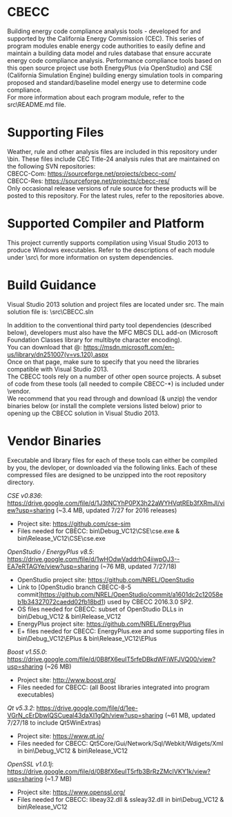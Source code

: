 # CBECC
Building energy code compliance analysis tools - developed for and supported by the California Energy Commission (CEC). This series of program modules enable energy code authorities to easily define and maintain a building data model and rules database that ensure accurate energy code compliance analysis. Performance compliance tools based on this open source project use both EnergyPlus (via OpenStudio) and CSE (California Simulation Engine) building energy simulation tools in comparing proposed and standard/baseline model energy use to determine code compliance.  
For more information about each program module, refer to the src\README.md file.  

# Supporting Files
Weather, rule and other analysis files are included in this repository under \bin. These files include CEC Title-24 analysis rules that are maintained on the following SVN repositories:  
CBECC-Com:  https://sourceforge.net/projects/cbecc-com/  
CBECC-Res:  https://sourceforge.net/projects/cbecc-res/  
Only occasional release versions of rule source for these products will be posted to this repository. For the latest rules, refer to the repositories above.

# Supported Compiler and Platform
This project currently supports compilation using Visual Studio 2013 to produce Windows executables.   Refer to the descriptions of each module under \src\ for more information on system dependencies.

# Build Guidance
Visual Studio 2013 solution and project files are located under src. The main solution file is: \src\CBECC.sln

In addition to the conventional third party tool dependencies (described below), developers must also have the MFC MBCS DLL add-on (Microsoft Foundation Classes library for multibyte character encoding).  
You can download that @:  https://msdn.microsoft.com/en-us/library/dn251007(v=vs.120).aspx  
Once on that page, make sure to specify that you need the libraries compatible with Visual Studio 2013.  
The CBECC tools rely on a number of other open source projects. A subset of code from these tools (all needed to compile CBECC-*) is included under \vendor.  
We recommend that you read through and download (& unzip) the vendor binaries below (or install the complete versions listed below) prior to opening up the CBECC solution in Visual Studio 2013.

# Vendor Binaries
Executable and library files for each of these tools can either be compiled by you, the devloper, or downloaded via the following links. Each of these compressed files are designed to be unzipped into the root repository directory.

*CSE v0.836*:  https://drive.google.com/file/d/1J3tNCYhP0PX3h22aWYHVqtREb3fXRmJl/view?usp=sharing (~3.4 MB, updated 7/27 for 2016 releases)  
- Project site:  https://github.com/cse-sim  
- Files needed for CBECC:  bin\Debug_VC12\CSE\cse.exe & bin\Release_VC12\CSE\cse.exe

*OpenStudio / EnergyPlus v8.5*:  https://drive.google.com/file/d/1wHOdwVaddrhO4iiwpOJ3--EA7eRTAGYe/view?usp=sharing (~76 MB, updated 7/27/18)  
- OpenStudio project site:  https://github.com/NREL/OpenStudio  
- Link to [OpenStudio branch CBECC-8-5 commit]https://github.com/NREL/OpenStudio/commit/a1601dc2c12058eb1b34327072caedd02fb18bd1) used by CBECC 2016.3.0 SP2.  
- OS files needed for CBECC:  subset of OpenStudio DLLs in bin\Debug_VC12 & bin\Release_VC12  
- EnergyPlus project site:  https://github.com/NREL/EnergyPlus  
- E+ files needed for CBECC:  EnergyPlus.exe and some supporting files in bin\Debug_VC12\EPlus & bin\Release_VC12\EPlus

*Boost v1.55.0*:  https://drive.google.com/file/d/0B8fX6euIT5rfeDBkdWFiWFJVQ00/view?usp=sharing (~26 MB)  
- Project site:  http://www.boost.org/
- Files needed for CBECC:  (all Boost libraries integrated into program executables)

*Qt v5.3.2*:  https://drive.google.com/file/d/1ee-VGrN_cErDbwlQSCueal43daXI1gQh/view?usp=sharing (~61 MB, updated 7/27/18 to include Qt5WinExtras)  
- Project site:  https://www.qt.io/  
- Files needed for CBECC:  Qt5Core/Gui/Network/Sql/Webkit/Wdigets/Xml in bin\Debug_VC12 & bin\Release_VC12  

*OpenSSL v1.0.1j*:  https://drive.google.com/file/d/0B8fX6euIT5rfb3BrRzZMclVKY1k/view?usp=sharing (~1.7 MB)  
- Project site:  https://www.openssl.org/  
- Files needed for CBECC:  libeay32.dll & ssleay32.dll in bin\Debug_VC12 & bin\Release_VC12  
